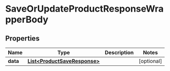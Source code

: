 

# SaveOrUpdateProductResponseWrapperBody


## Properties

Name | Type | Description | Notes
------------ | ------------- | ------------- | -------------
**data** | [**List&lt;ProductSaveResponse&gt;**](ProductSaveResponse.md) |  |  [optional]



